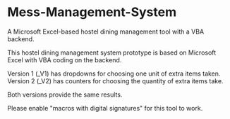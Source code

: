 # Mess-Management-System
A Microsoft Excel-based hostel dining management tool with a VBA backend.

This hostel dining management system prototype is based on Microsoft Excel with VBA coding on the backend.

Version 1 (_V1) has dropdowns for choosing one unit of extra items taken.
Version 2 (_V2) has counters for choosing the quantity of extra items take.

Both versions provide the same results.

Please enable "macros with digital signatures" for this tool to work.

